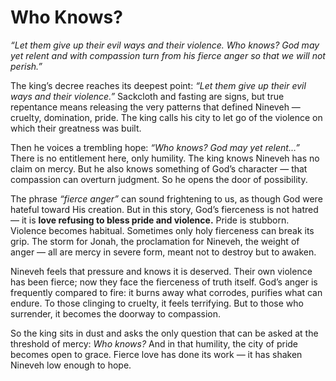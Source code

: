 # Who Knows?

*“Let them give up their evil ways and their violence. Who knows? God may yet relent and with compassion turn from his fierce anger so that we will not perish.”*

The king’s decree reaches its deepest point: *“Let them give up their evil ways and their violence.”* Sackcloth and fasting are signs, but true repentance means releasing the very patterns that defined Nineveh — cruelty, domination, pride. The king calls his city to let go of the violence on which their greatness was built.

Then he voices a trembling hope: *“Who knows? God may yet relent…”* There is no entitlement here, only humility. The king knows Nineveh has no claim on mercy. But he also knows something of God’s character — that compassion can overturn judgment. So he opens the door of possibility.

The phrase *“fierce anger”* can sound frightening to us, as though God were hateful toward His creation. But in this story, God’s fierceness is not hatred — it is **love refusing to bless pride and violence.** Pride is stubborn. Violence becomes habitual. Sometimes only holy fierceness can break its grip. The storm for Jonah, the proclamation for Nineveh, the weight of anger — all are mercy in severe form, meant not to destroy but to awaken.

Nineveh feels that pressure and knows it is deserved. Their own violence has been fierce; now they face the fierceness of truth itself. God’s anger is frequently compared to fire: it burns away what corrodes, purifies what can endure. To those clinging to cruelty, it feels terrifying. But to those who surrender, it becomes the doorway to compassion.

So the king sits in dust and asks the only question that can be asked at the threshold of mercy: *Who knows?* And in that humility, the city of pride becomes open to grace. Fierce love has done its work — it has shaken Nineveh low enough to hope.
